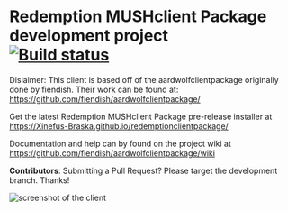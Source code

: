 # Redemption MUSHclient Package development project<br>[![Build status](https://ci.appveyor.com/api/projects/status/2y0ojelawults6hp?svg=true)](https://ci.appveyor.com/project/Xinefus-Braska/redemptionclientpackage)

Dislaimer: This client is based off of the aardwolfclientpackage originally done by fiendish. Their work can be found at: https://github.com/fiendish/aardwolfclientpackage/

Get the latest Redemption MUSHclient Package pre-release installer at https://Xinefus-Braska.github.io/redemptionclientpackage/

Documentation and help can by found on the project wiki at https://github.com/fiendish/aardwolfclientpackage/wiki

**Contributors**: Submitting a Pull Request? Please target the development branch. Thanks!

![screenshot of the client](https://github.com/fiendish/aardwolfclientpackage/wiki/images/screenshot1.png) 
